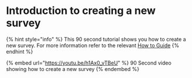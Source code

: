 # Introduction to creating a new survey

{% hint style="info" %}
This 90 second tutorial shows you how to create a new survey. For more information refer to the relevant [How to Guide](broken-reference)
{% endhint %}

{% embed url="https://youtu.be/h1Ax0_vTBeU" %}
90 Second video showing how to create a new survey
{% endembed %}
